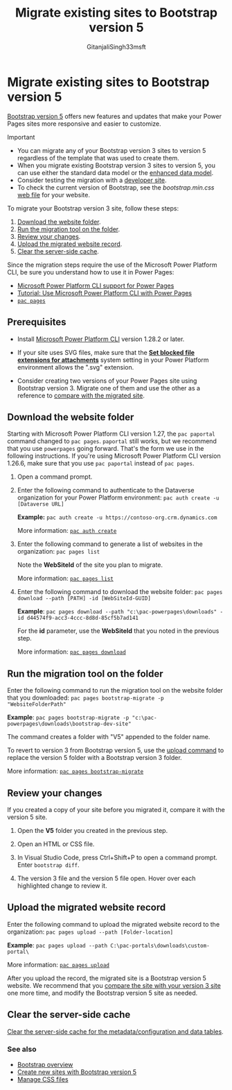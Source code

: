﻿---
title: Migrate existing sites to Bootstrap version 5
description: Learn how to migrate your existing Power Pages sites to Bootstrap version 5 with the help of the Microsoft Power Platform CLI.
ms.topic: how-to
ms.date: 01/31/2025
ms.subservice:
author: GitanjaliSingh33msft
ms.author: gisingh
ms.reviewer: dmartens
contributors:
  - DanaMartens
ms.custom:
  - ai-gen-docs-bap
  - ai-gen-desc
  - ai-seo-date:11/16/2023
  - bap-template
---

# Migrate existing sites to Bootstrap version 5

[Bootstrap version 5](https://getbootstrap.com/docs/5.0/getting-started/introduction/) offers new features and updates that make your Power Pages sites more responsive and easier to customize.

> [!IMPORTANT]
>
> - You can migrate any of your Bootstrap version 3 sites to version 5 regardless of the template that was used to create them.
> - When you migrate existing Bootstrap version 3 sites to version 5, you can use either the standard data model or the [enhanced data model](../admin/enhanced-data-model.md).
> - Consider testing the migration with a [developer site](../getting-started/developer-sites.md).
> - To check the current version of Bootstrap, see the *bootstrap.min.css* [web file](web-files.md) for your website.

To migrate your Bootstrap version 3 site, follow these steps:

1. [Download the website folder](#download-the-website-folder).
1. [Run the migration tool on the folder](#run-the-migration-tool-on-the-folder).
1. [Review your changes](#review-your-changes).
1. [Upload the migrated website record](#upload-the-migrated-website-record).
1. [Clear the server-side cache](#clear-the-server-side-cache).

Since the migration steps require the use of the Microsoft Power Platform CLI, be sure you understand how to use it in Power Pages:

- [Microsoft Power Platform CLI support for Power Pages](power-platform-cli.md)
- [Tutorial: Use Microsoft Power Platform CLI with Power Pages](power-platform-cli-tutorial.md)
- [`pac pages`](/power-platform/developer/cli/reference/powerpages)

## Prerequisites

- Install [Microsoft Power Platform CLI](/power-platform/developer/cli/introduction#install-using-power-platform-tools-for-visual-studio-code) version 1.28.2 or later.

- If your site uses SVG files, make sure that the [**Set blocked file extensions for attachments**](/power-platform/admin/system-settings-dialog-box-general-tab) system setting in your Power Platform environment allows the ".svg" extension.

- Consider creating two versions of your Power Pages site using Bootstrap version 3. Migrate one of them and use the other as a reference to [compare with the migrated site](#review-your-changes).

## Download the website folder

Starting with Microsoft Power Platform CLI version 1.27, the `pac paportal` command changed to `pac pages`. `paportal` still works, but we recommend that you use `powerpages` going forward. That's the form we use in the following instructions. If you're using Microsoft Power Platform CLI version 1.26.6, make sure that you use `pac paportal` instead of `pac pages`.

1. Open a command prompt.

1. Enter the following command to authenticate to the Dataverse organization for your Power Platform environment: `pac auth create -u [Dataverse URL]`

    **Example:** `pac auth create -u https://contoso-org.crm.dynamics.com`

    More information: [`pac auth create`](/power-platform/developer/cli/reference/auth)

1. Enter the following command to generate a list of websites in the organization: `pac pages list`

    Note the **WebSiteId** of the site you plan to migrate.

    More information: [`pac pages list`](/power-platform/developer/cli/reference/powerpages#pac-powerpages-list)

1. Enter the following command to download the website folder: `pac pages download --path [PATH] -id [WebSiteId-GUID]`

    **Example**: `pac pages download --path "c:\pac-powerpages\downloads" -id d44574f9-acc3-4ccc-8d8d-85cf5b7ad141`

    For the **id** parameter, use the **WebSiteId** that you noted in the previous step.

    More information: [`pac pages download`](/power-platform/developer/cli/reference/powerpages#pac-powerpages-download)

## Run the migration tool on the folder

Enter the following command to run the migration tool on the website folder that you downloaded: `pac pages bootstrap-migrate -p "WebsiteFolderPath"`

**Example**: `pac pages bootstrap-migrate -p "c:\pac-powerpages\downloads\bootstrap-dev-site"`

The command creates a folder with "V5" appended to the folder name.

To revert to version 3 from Bootstrap version 5, use the [upload command](#upload-the-migrated-website-record) to replace the version 5 folder with a Bootstrap version 3 folder.

More information: [`pac pages bootstrap-migrate`](/power-platform/developer/cli/reference/powerpages#pac-powerpages-bootstrap-migrate)

## Review your changes

If you created a copy of your site before you migrated it, compare it with the version 5 site.

1. Open the **V5** folder you created in the previous step.

1. Open an HTML or CSS file.

1. In Visual Studio Code, press Ctrl+Shift+P to open a command prompt. Enter `bootstrap diff`.

1. The version 3 file and the version 5 file open. Hover over each highlighted change to review it.

## Upload the migrated website record

Enter the following command to upload the migrated website record to the organization: `pac pages upload --path [Folder-location]`

**Example**: `pac pages upload --path C:\pac-portals\downloads\custom-portal\`

More information: [`pac pages upload`](/power-platform/developer/cli/reference/powerpages#pac-powerpages-upload)

After you upload the record, the migrated site is a Bootstrap version 5 website. We recommend that you [compare the site with your version 3 site](#review-your-changes) one more time, and modify the Bootstrap version 5 site as needed.

## Clear the server-side cache

[Clear the server-side cache for the metadata/configuration and data tables](../admin/clear-server-side-cache.md).

### See also

- [Bootstrap overview](bootstrap-overview.md)
- [Create new sites with Bootstrap version 5](bootstrap-version-5.md)
- [Manage CSS files](manage-css.md)
